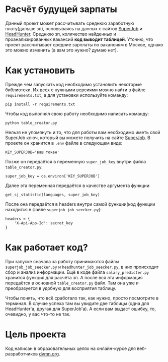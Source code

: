 # Расчёт будущей зарпаты

Данный проект может рассчитывать среднюю заработную плату(дальше зп), основываясь на данных с сайтов [SuperJob](https://www.superjob.ru) и [HeadHunter](https://hh.ru). Среднюю зп, количество найденных и проанализированных вакансий **код выводит таблицей**. Уточню, что проект рассчитывает средние зарплаты по вакансиям в Москве, однако это можно изменить (а вам это нужно? думаю нет).

# Как установить

Прежде чем запускать код необходимо установить некоторые библиотеки. Их всех с нужными версиями можно найти в файле `requirements.txt`, а для установки используйте команду:
```
pip install -r requirements.txt
```

Чтобы код выполнял свою работу необходимо написать команду:
```
python table_creator.py
```

Нельзя не упомянуть и то, что для работы вам необходимо иметь свой SuperJob ключ, который вы можете получить на сайте [SuperJob](https://www.superjob.ru). В проекте он хранится в `.env` файле в следующем виде:
```
KEY_SUPERJOB='ваш токен'
```

Позже он передаётся в переменную `super_job_key` внутри файла `table_creator.py`:
```
super_job_key = os.environ['KEY_SUPERJOB']
```
Далее эта переменная передаётся в качестве аргумента функции
```
get_sj_statistic(languages, super_job_key)
```
После она передаётся в headers внутри самой функции(код функции находится в файле `superjob_job_seecker.py`):
```
headers = {
    'X-Api-App-Id': secret_key
}
```

# Как работает код?

При запуске сначала за работу принимаются файлы `superjob_job_seecker.py` и `headhunter_job_seecker.py`, в них происходит сбор и анализ информации. Ещё в коде файла `salary_predicter.py` хранится функция для расчёта зп. А после вся эта информация передаётся в основной `table_creator.py` файл. Там она уже и преобразуется в удобную для восприятия таблицу.

Чтобы понять, что всё сработало так, как нужно, просто посмотрите в терминал. В случае успеха там вы увидите две таблицы (одна для HeadHunter'а, другая для SuperJob'а). А если вам выдаст ошибку, то, очевидно, у вас что-то не так.

# Цель проекта

Код написан в образовательных целях на онлайн-курсе для веб-разработчиков [dvmn.org](https://dvmn.org/).